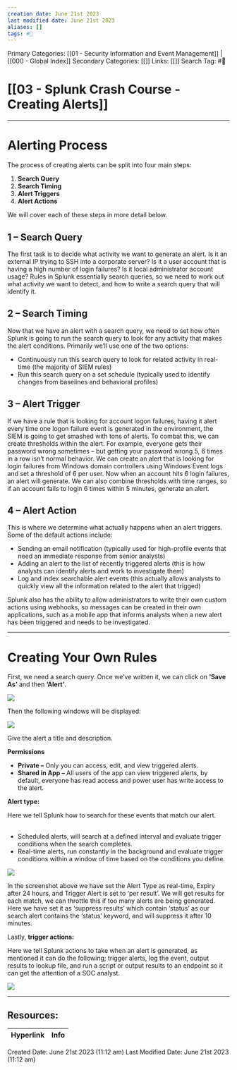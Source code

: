 ```yaml
---
creation date: June 21st 2023
last modified date: June 21st 2023
aliases: []
tags: #📖
---
```


Primary Categories: [[01 - Security Information and Event Management]] | [[000 - Global Index]] 
Secondary Categories: [[]] 
Links: [[]] 
Search Tag: #📖  

# [[03 - Splunk Crash Course - Creating Alerts]]  
---

# Alerting Process

The process of creating alerts can be split into four main steps:

1. **Search Query**
2. **Search Timing**
3. **Alert Triggers**
4. **Alert Actions**

We will cover each of these steps in more detail below.

## **1 – Search Query**

The first task is to decide what activity we want to generate an alert. Is it an external IP trying to SSH into a corporate server? Is it a user account that is having a high number of login failures? Is it local administrator account usage? Rules in Splunk essentially search queries, so we need to work out what activity we want to detect, and how to write a search query that will identify it.

## **2 – Search Timing**

Now that we have an alert with a search query, we need to set how often Splunk is going to run the search query to look for any activity that makes the alert conditions. Primarily we’ll use one of the two options:

- Continuously run this search query to look for related activity in real-time (the majority of SIEM rules)
- Run this search query on a set schedule (typically used to identify changes from baselines and behavioral profiles)

## **3 – Alert Trigger**

If we have a rule that is looking for account logon failures, having it alert every time one logon failure event is generated in the environment, the SIEM is going to get smashed with tons of alerts. To combat this, we can create thresholds within the alert. For example, everyone gets their password wrong sometimes – but getting your password wrong 5, 6 times in a row isn’t normal behavior. We can create an alert that is looking for login failures from Windows domain controllers using Windows Event logs and set a threshold of 6 per user. Now when an account hits 6 login failures, an alert will generate. We can also combine thresholds with time ranges, so if an account fails to login 6 times within 5 minutes, generate an alert.

## **4 – Alert Action**

This is where we determine what actually happens when an alert triggers. Some of the default actions include:

- Sending an email notification (typically used for high-profile events that need an immediate response from senior analysts)
- Adding an alert to the list of recently triggered alerts (this is how analysts can identify alerts and work to investigate them)
- Log and index searchable alert events (this actually allows analysts to quickly view all the information related to the alert that trigged)

Splunk also has the ability to allow administrators to write their own custom actions using webhooks, so messages can be created in their own applications, such as a mobile app that informs analysts when a new alert has been triggered and needs to be investigated.

---

# Creating Your Own Rules

First, we need a search query. Once we’ve written it, we can click on **‘Save As’** and then **‘Alert’**.

![](https://d2y9h8w1ydnujs.cloudfront.net/uploads/content/images/f9bb0872a6d528e774b778ef35402490765936ddcec7b6b5ac3d1e6e5de1002f58e8cf03d356f2af1b50e69f951b.png)

Then the following windows will be displayed:

![](https://d2y9h8w1ydnujs.cloudfront.net/uploads/content/images/14908579c7c8c1168b4fe335f1c68fafe291a60bb3c601bd5e30d2aa9ae42d6bc4dff619ff4dd571763d13e395e5.png)

Give the alert a title and description.

**Permissions**

- **Private –** Only you can access, edit, and view triggered alerts.
- **Shared in App –** All users of the app can view triggered alerts, by default, everyone has read access and power user has write access to the alert.

**Alert type:**

Here we tell Splunk how to search for these events that match our alert.  
 

- Scheduled alerts, will search at a defined interval and evaluate trigger conditions when the search completes.
- Real-time alerts, run constantly in the background and evaluate trigger conditions within a window of time based on the conditions you define.

![](https://d2y9h8w1ydnujs.cloudfront.net/uploads/content/images/14908579c7c8c1168b4fe335f1c68fafe291a60bb3c601bd5e30d2aa9ae42d6bc4dff619ff4dd571763d13e395e5.png)

In the screenshot above we have set the Alert Type as real-time, Expiry after 24 hours, and Trigger Alert is set to ‘per result’. We will get results for each match, we can throttle this if too many alerts are being generated. Here we have set it as ‘suppress results’ which contain ‘status’ as our search alert contains the ‘status’ keyword, and will suppress it after 10 minutes.

Lastly, **trigger actions:**

Here we tell Splunk actions to take when an alert is generated, as mentioned it can do the following; trigger alerts, log the event, output results to lookup file, and run a script or output results to an endpoint so it can get the attention of a SOC analyst.

![](https://d2y9h8w1ydnujs.cloudfront.net/uploads/content/images/e76ad60bef8ab534265dc32a9a85eb57806717fa85e5fc8b34c2aceb9d7712041e5ac9a15c2dd4d57244202c3169.png)

___

## Resources:

| Hyperlink | Info |
| --------- | ---- |


Created Date: June 21st 2023 (11:12 am) 
Last Modified Date: June 21st 2023 (11:12 am)
